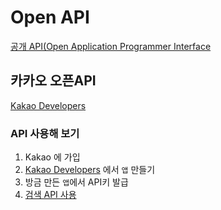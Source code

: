 # Open API

[공개 API(Open Application Programmer Interface](http://ko.wikipedia.org/wiki/%EA%B3%B5%EA%B0%9C_API)


## 카카오 오픈API

[Kakao Developers](https://developers.kakao.com/)

### API 사용해 보기

1. Kakao 에 가입
1. [Kakao Developers](https://developers.daum.net/) 에서 `앱` 만들기
1. 방금 만든 `앱`에서 API키 발급 
1. [검색  API 사용](https://developers.kakao.com/docs/restapi/search)
